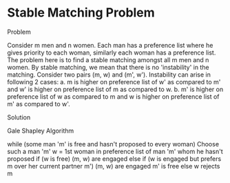 # Stable Matching Problem

Problem

Consider m men and n women. Each man has a preference list where he gives priority to each woman, similarly each woman has a preference list. The problem here is to find a stable matching amongst all m men and n women. By stable matching, we mean that there is no 'instability' in the matching. Consider two pairs (m, w) and (m', w'). Instability can arise in following 2 cases:
a. m is higher on preference list of w' as compared to m' and w' is higher on preference list of m as compared to w.
b. m' is higher on preference list of w as compared to m and w is higher on preference list of m' as compared to w'.

Solution

Gale Shapley Algorithm

while (some man 'm' is free and hasn't proposed to every woman)
	Choose such a man 'm'
	w = 1st woman in preference list of man 'm' whom he hasn't proposed
	if (w is free)
		(m, w) are engaged
	else if (w is engaged but prefers m over her current partner m')
		(m, w) are engaged
		m' is free
	else
		w rejects m